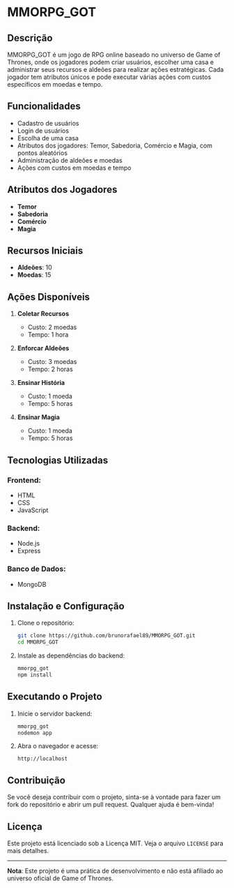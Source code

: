 # MMORPG_GOT

## Descrição
MMORPG_GOT é um jogo de RPG online baseado no universo de Game of Thrones, onde os jogadores podem criar usuários, escolher uma casa e administrar seus recursos 
e aldeões para realizar ações estratégicas. Cada jogador tem atributos únicos e pode executar várias ações com custos específicos em moedas e tempo.

## Funcionalidades
- Cadastro de usuários
- Login de usuários
- Escolha de uma casa
- Atributos dos jogadores: Temor, Sabedoria, Comércio e Magia, com pontos aleatórios
- Administração de aldeões e moedas
- Ações com custos em moedas e tempo

## Atributos dos Jogadores
- **Temor**
- **Sabedoria**
- **Comércio**
- **Magia**

## Recursos Iniciais
- **Aldeões**: 10
- **Moedas**: 15

## Ações Disponíveis
1. **Coletar Recursos**
   - Custo: 2 moedas
   - Tempo: 1 hora

2. **Enforcar Aldeões**
   - Custo: 3 moedas
   - Tempo: 2 horas

3. **Ensinar História**
   - Custo: 1 moeda
   - Tempo: 5 horas

4. **Ensinar Magia**
   - Custo: 1 moeda
   - Tempo: 5 horas

## Tecnologias Utilizadas
### Frontend:
- HTML
- CSS
- JavaScript

### Backend:
- Node.js
- Express

### Banco de Dados:
- MongoDB

## Instalação e Configuração
1. Clone o repositório:
   ```bash
   git clone https://github.com/brunorafael89/MMORPG_GOT.git
   cd MMORPG_GOT
   ```

2. Instale as dependências do backend:
   ```bash
   mmorpg_got
   npm install
   ```

## Executando o Projeto
1. Inicie o servidor backend:
   ```bash
   mmorpg_got
   nodemon app
   ```

3. Abra o navegador e acesse:
   ```
   http://localhost
   ```

## Contribuição
Se você deseja contribuir com o projeto, sinta-se à vontade para fazer um fork do repositório e abrir um pull request. Qualquer ajuda é bem-vinda!

## Licença
Este projeto está licenciado sob a Licença MIT. Veja o arquivo `LICENSE` para mais detalhes.

---

**Nota**: Este projeto é uma prática de desenvolvimento e não está afiliado ao universo oficial de Game of Thrones.
